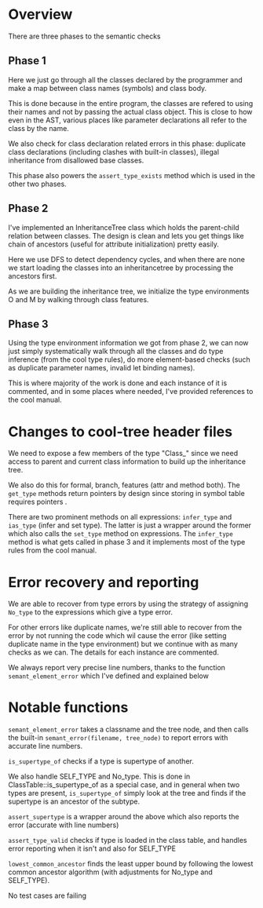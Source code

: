 # Overview

There are three phases to the semantic checks

## Phase 1

Here we just go through all the classes declared by the programmer and make a map between class names (symbols) and class body. 

This is done because in the entire program, the classes are refered to using their names and not by passing the actual class object. This is close to how even in the AST, various places like parameter declarations all refer to the class by the name.

We also check for class declaration related errors in this phase: duplicate class declarations (including clashes with built-in classes), illegal inheritance from disallowed base classes.

This phase also powers the `assert_type_exists` method which is used in the other two phases.

## Phase 2

I've implemented an InheritanceTree class which holds the parent-child relation between classes. The design is clean and lets you get things like chain of ancestors (useful for attribute initialization) pretty easily.

Here we use DFS to detect dependency cycles, and when there are none we start loading the classes into an inheritancetree by processing the ancestors first. 

As we are building the inheritance tree, we initialize the type environments O and M by walking through class features.

## Phase 3

Using the type environment information we got from phase 2, we can now just simply systematically walk through all the classes and do type inference (from the cool type rules), do more element-based checks (such as duplicate parameter names, invalid let binding names).

This is where majority of the work is done and each instance of it is commented, and in some places where needed, I've provided references to the cool manual.

# Changes to cool-tree header files

We need to expose a few members of the type "Class_" since we need access to parent and current class information to build up the inheritance tree. 

We also do this for formal, branch, features (attr and method both). The `get_type` methods return pointers by design since storing in symbol table requires pointers .

There are two prominent methods on all expressions: `infer_type` and `ias_type` (infer and set type). The latter is just a wrapper around the former which also calls the `set_type` method on expressions. The `infer_type` method is what gets called in phase 3 and it implements most of the type rules from the cool manual.

# Error recovery and reporting

We are able to recover from type errors by using the strategy of assigning `No_type` to the expressions which give a type error.

For other errors like duplicate names, we're still able to recover from the error by not running the code which wil cause the error (like setting duplicate name in the type environment) but we continue with as many checks as we can. The details for each instance are commented.

We always report very precise line numbers, thanks to the function `semant_element_error` which I've defined and explained below

# Notable functions

`semant_element_error` takes a classname and the tree node, and then calls the built-in `semant_error(filename, tree_node)` to report errors with accurate line numbers.

`is_supertype_of` checks if a type is supertype of another. 

We also handle SELF_TYPE and No_type. This is done in ClassTable::is_supertype_of as a special case, and in general when two types are present, `is_supertype_of` simply look at the tree and finds if the supertype is an ancestor of the subtype.

`assert_supertype` is a wrapper around the above which also reports the error (accurate with line numbers)

`assert_type_valid` checks if type is loaded in the class table, and handles error reporting when it isn't and also for SELF_TYPE

`lowest_common_ancestor`
finds the least upper bound by following the lowest common ancestor algorithm (with adjustments for No_type and SELF_TYPE).

No test cases are failing

